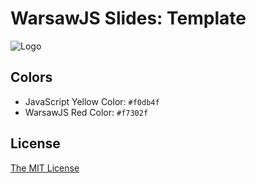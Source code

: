 # WarsawJS Slides: Template

![Logo](/pictures/logo/warsawjs-logo-light.png)

## Colors

* JavaScript Yellow Color: `#f0db4f`
* WarsawJS Red Color: `#f7302f`

## License

[The MIT License](http://en.wikipedia.org/wiki/MIT_License)
